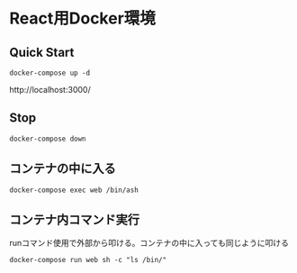# React用Docker環境

## Quick Start

```
docker-compose up -d
```

http://localhost:3000/

## Stop
```
docker-compose down
```

## コンテナの中に入る
```
docker-compose exec web /bin/ash
```

## コンテナ内コマンド実行
runコマンド使用で外部から叩ける。コンテナの中に入っても同じように叩ける
```
docker-compose run web sh -c "ls /bin/"
```
